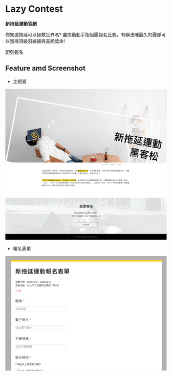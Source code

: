 # Lazy Contest
**新拖延運動官網**

你知道拖延可以拯救世界嗎? 盡快動動手指組團報名比賽，有辦法睡最久的團隊可以獲得頂級羽絨被與高額獎金!

[即刻報名](http://13.59.36.215/lazy/form.php)

## Feature amd Screenshot

* 主視覺

<div>
<img src="https://github.com/Wangpoching/Lazy/blob/master/images/screenshots/lazy_screenshot_main01.png" align=center/>
<img src="https://github.com/Wangpoching/Lazy/blob/master/images/screenshots/lazy_screenshot_main02.png" align=center/>
</div>

* 報名表單

<img src="https://github.com/Wangpoching/Lazy/blob/master/images/screenshots/lazy_screenshot_form.png" align=center/>

